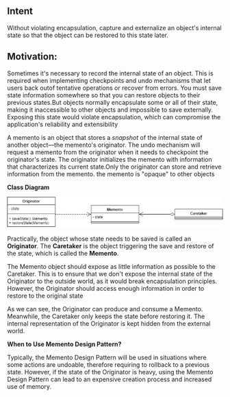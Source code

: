 Intent
-----------
Without violating encapsulation, capture and externalize an object's internal state
so that the object can be restored to this state later.

Motivation:
-----------
Sometimes it's necessary to record the internal state of an object. This is required
when implementing checkpoints and undo mechanisms that let users back outof
tentative operations or recover from errors. You must save state information somewhere so that you can restore objects to their previous states.But objects normally
encapsulate some or all of their state, making it inaccessible to other objects and
impossible to save externally. Exposing this state would violate encapsulation,
which can compromise the application's reliability and extensibility

A memento is an object that stores a _snapshot_ of the internal state of another object—the memento's
originator. The undo mechanism will request a memento from the originator when it needs to checkpoint
the originator's state. The originator initializes the memento with information that characterizes its
current state.Only the originator can store and retrieve information from the memento.
the memento is "opaque" to other objects

**Class Diagram**

![img.png](img.png)

Practically, the object whose state needs to be saved is called an **Originator**.
The **Caretaker** is the object triggering the save and restore of the state, which is called the **Memento**.

The Memento object should expose as little information as possible to the Caretaker.
This is to ensure that we don't expose the internal state of the Originator to the outside world, as it would break encapsulation principles.
However, the Originator should access enough information in order to restore to the original state

As we can see, the Originator can produce and consume a Memento. Meanwhile, the Caretaker only keeps the state before restoring it.
The internal representation of the Originator is kept hidden from the external world.

**When to Use Memento Design Pattern?**

Typically, the Memento Design Pattern will be used in situations where some actions are undoable,
therefore requiring to rollback to a previous state. However, if the state of the Originator is heavy,
using the Memento Design Pattern can lead to an expensive creation process and increased use of memory.